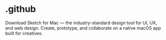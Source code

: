 # .github
Download Sketch for Mac — the industry-standard design tool for UI, UX, and web design. Create, prototype, and collaborate on a native macOS app built for creatives.
